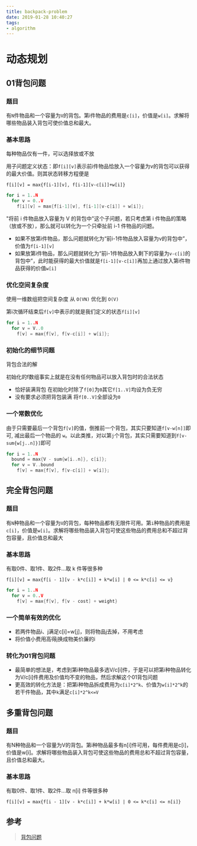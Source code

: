 ```yaml
---
title: backpack-problem
date: 2019-01-28 10:40:27
tags:
- algorithm
---
```


# 动态规划

## 01背包问题

### 题目
有`N`件物品和一个容量为`V`的背包。第i件物品的费用是`c[i]`，价值是`w[i]`。求解将哪些物品装入背包可使价值总和最大。

### 基本思路

每种物品仅有一件，可以选择放或不放

用子问题定义状态：即`f[i][v]`表示前i件物品恰放入一个容量为v的背包可以获得的最大价值。则其状态转移方程便是

`f[i][v] = max{f[i-1][v], f[i-1][v-c[i]]+w[i]}`

```c++
for i = 1..N
  for v = 0..V
    f[i][v] = max{f[i-1][v], f[i-1][v-c[i]] + w[i]};
```

"将前 i 件物品放入容量为 V 的背包中"这个子问题，若只考虑第 i 件物品的策略（放或不放），那么就可以转化为一个只牵扯前 i-1 件物品的问题。

- 如果不放第i件物品，那么问题就转化为“前i-1件物品放入容量为v的背包中”，价值为`f[i-1][v]`
- 如果放第i件物品，那么问题就转化为“前i-1件物品放入剩下的容量为`v-c[i]`的背包中”，此时能获得的最大价值就是`f[i-1][v-c[i]]`再加上通过放入第i件物品获得的价值`w[i]`

### 优化空间复杂度

使用一维数组把空间复杂度 从 `O(VN)` 优化到 `O(V)`

第i次循环结束后`f[v]`中表示的就是我们定义的状态`f[i][v]`

```c++
for i = 1..N
  for v = V..0
    f[v] = max{f[v], f[v-c[i]] + w[i]};
```
### 初始化的细节问题
背包合法的解

初始化的f数组事实上就是在没有任何物品可以放入背包时的合法状态

- 恰好装满背包
在初始化时除了`f[0]`为`0`其它`f[1..V]`均设为负无穷
- 没有要求必须把背包装满
将`f[0..V]`全部设为`0`

### 一个常数优化

由于只需要最后一个背包`f[v]`的值，倒推前一个背包，其实只要知道`f[v-w[n]]`即可, 减出最后一个物品的 `w`。以此类推，对以第`j`个背包，其实只需要知道到`f[v-sum{w[j..n]}]`即可

```c++
for i = 1..N
  bound = max{V - sum{w[i..n]}, c[i]};
  for v = V..bound
    f[v] = max{f[v], f[v-c[i]] + w[i]};
```

## 完全背包问题

### 题目

有`N`种物品和一个容量为`V`的背包，每种物品都有无限件可用。第`i`种物品的费用是`c[i]`，价值是`w[i]`。求解将哪些物品装入背包可使这些物品的费用总和不超过背包容量，且价值总和最大

### 基本思路

有取0件、取1件、取2件...取 k 件等很多种

`f[i][v] = max{f[i - 1][v - k*c[i]] + k*w[i] | 0 <= k*c[i] <= v}`

```c++
for i = 1..N
  for v = 0..V
    f[v] = max{f[v], f[v - cost] + weight}
```
### 一个简单有效的优化
- 若两件物品i、j满足c[i]=w[j]，则将物品j去掉，不用考虑
- 将价值小费用高得j换成物美价廉的i

### 转化为01背包问题
- 最简单的想法是，考虑到第i种物品最多选V/c[i]件，于是可以把第i种物品转化为V/c[i]件费用及价值均不变的物品，然后求解这个01背包问题
- 更高效的转化方法是：把第i种物品拆成费用为`c[i]*2^k`、价值为`w[i]*2^k`的若干件物品，其中`k`满足`c[i]*2^k<=V`

## 多重背包问题

### 题目
有N种物品和一个容量为V的背包。第i种物品最多有n[i]件可用，每件费用是c[i]，价值是w[i]。求解将哪些物品装入背包可使这些物品的费用总和不超过背包容量，且价值总和最大。

### 基本思路

有取0件、取1件、取2件...取 n[i] 件等很多种

`f[i][v] = max{f[i - 1][v - k*c[i]] + k*w[i] | 0 <= k*c[i] <= n[i]}`


## 参考

> [背包问题](https://www.kancloud.cn/kancloud/pack/70125)
